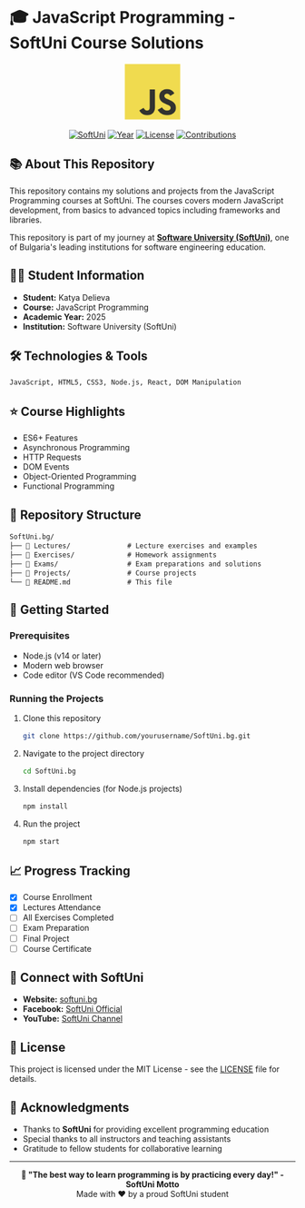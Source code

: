 # 🎓 JavaScript Programming - SoftUni Course Solutions

<div align="center">
  <img src="https://raw.githubusercontent.com/devicons/devicon/master/icons/javascript/javascript-original.svg" alt="Course Icon" width="100" height="100"/>
  
  [![SoftUni](https://img.shields.io/badge/SoftUni-Course-blue)](https://softuni.bg/)
  [![Year](https://img.shields.io/badge/Year-2025-orange)](https://softuni.bg/)
  [![License](https://img.shields.io/badge/License-MIT-green.svg)](LICENSE)
  [![Contributions](https://img.shields.io/badge/Contributions-Welcome-brightgreen.svg)](CONTRIBUTING.md)
</div>

## 📚 About This Repository

This repository contains my solutions and projects from the JavaScript Programming courses at SoftUni. The courses covers modern JavaScript development, from basics to advanced topics including frameworks and libraries.

This repository is part of my journey at **[Software University (SoftUni)](https://softuni.bg/)**, one of Bulgaria's leading institutions for software engineering education.

## 👨‍💻 Student Information

- **Student:** Katya Delieva
- **Course:** JavaScript Programming
- **Academic Year:** 2025
- **Institution:** Software University (SoftUni)

## 🛠️ Technologies & Tools

```
JavaScript, HTML5, CSS3, Node.js, React, DOM Manipulation
```

## ⭐ Course Highlights

- ES6+ Features
- Asynchronous Programming
- HTTP Requests
- DOM Events
- Object-Oriented Programming
- Functional Programming

## 📂 Repository Structure

```
SoftUni.bg/
├── 📁 Lectures/              # Lecture exercises and examples
├── 📁 Exercises/             # Homework assignments
├── 📁 Exams/                 # Exam preparations and solutions
├── 📁 Projects/              # Course projects
└── 📄 README.md              # This file
```

## 🚀 Getting Started

### Prerequisites
- Node.js (v14 or later)
- Modern web browser
- Code editor (VS Code recommended)

### Running the Projects
1. Clone this repository
   ```bash
   git clone https://github.com/yourusername/SoftUni.bg.git
   ```
2. Navigate to the project directory
   ```bash
   cd SoftUni.bg
   ```
3. Install dependencies (for Node.js projects)
   ```bash
   npm install
   ```
4. Run the project
   ```bash
   npm start
   ```

## 📈 Progress Tracking

- [x] Course Enrollment
- [x] Lectures Attendance
- [ ] All Exercises Completed
- [ ] Exam Preparation
- [ ] Final Project
- [ ] Course Certificate

## 🤝 Connect with SoftUni

- **Website:** [softuni.bg](https://softuni.bg/)
- **Facebook:** [SoftUni Official](https://www.facebook.com/SoftwareUniversity/)
- **YouTube:** [SoftUni Channel](https://www.youtube.com/c/SoftwareUniversity)

## 📝 License

This project is licensed under the MIT License - see the [LICENSE](LICENSE) file for details.

## 🙏 Acknowledgments

- Thanks to **SoftUni** for providing excellent programming education
- Special thanks to all instructors and teaching assistants
- Gratitude to fellow students for collaborative learning

---

<div align="center">
  <b>🎯 "The best way to learn programming is by practicing every day!" - SoftUni Motto</b>
</div>

<div align="center">
  Made with ❤️ by a proud SoftUni student
</div>